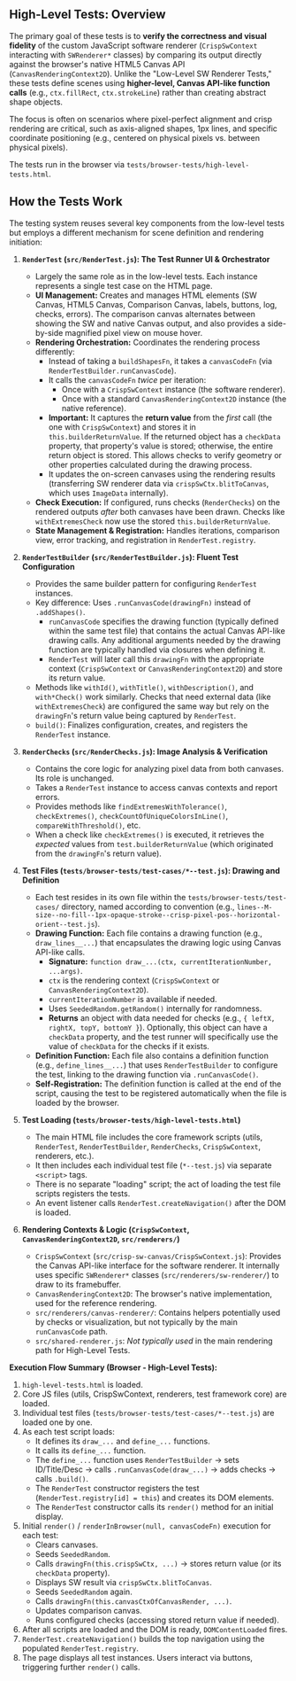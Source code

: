 ## High-Level Tests: Overview

The primary goal of these tests is to **verify the correctness and visual fidelity** of the custom JavaScript software renderer (`CrispSwContext` interacting with `SWRenderer*` classes) by comparing its output directly against the browser's native HTML5 Canvas API (`CanvasRenderingContext2D`). Unlike the "Low-Level SW Renderer Tests," these tests define scenes using **higher-level, Canvas API-like function calls** (e.g., `ctx.fillRect`, `ctx.strokeLine`) rather than creating abstract shape objects.

The focus is often on scenarios where pixel-perfect alignment and crisp rendering are critical, such as axis-aligned shapes, 1px lines, and specific coordinate positioning (e.g., centered on physical pixels vs. between physical pixels).

The tests run in the browser via `tests/browser-tests/high-level-tests.html`.

## How the Tests Work

The testing system reuses several key components from the low-level tests but employs a different mechanism for scene definition and rendering initiation:

1.  **`RenderTest` (`src/RenderTest.js`): The Test Runner UI & Orchestrator**
    *   Largely the same role as in the low-level tests. Each instance represents a single test case on the HTML page.
    *   **UI Management:** Creates and manages HTML elements (SW Canvas, HTML5 Canvas, Comparison Canvas, labels, buttons, log, checks, errors). The comparison canvas alternates between showing the SW and native Canvas output, and also provides a side-by-side magnified pixel view on mouse hover.
    *   **Rendering Orchestration:** Coordinates the rendering process differently:
        *   Instead of taking a `buildShapesFn`, it takes a `canvasCodeFn` (via `RenderTestBuilder.runCanvasCode`).
        *   It calls the `canvasCodeFn` *twice* per iteration:
            *   Once with a `CrispSwContext` instance (the software renderer).
            *   Once with a standard `CanvasRenderingContext2D` instance (the native reference).
        *   **Important:** It captures the **return value** from the *first* call (the one with `CrispSwContext`) and stores it in `this.builderReturnValue`. If the returned object has a `checkData` property, that property's value is stored; otherwise, the entire return object is stored. This allows checks to verify geometry or other properties calculated during the drawing process.
        *   It updates the on-screen canvases using the rendering results (transferring SW renderer data via `crispSwCtx.blitToCanvas`, which uses `ImageData` internally).
    *   **Check Execution:** If configured, runs checks (`RenderChecks`) on the rendered outputs *after* both canvases have been drawn. Checks like `withExtremesCheck` now use the stored `this.builderReturnValue`.
    *   **State Management & Registration:** Handles iterations, comparison view, error tracking, and registration in `RenderTest.registry`.

2.  **`RenderTestBuilder` (`src/RenderTestBuilder.js`): Fluent Test Configuration**
    *   Provides the same builder pattern for configuring `RenderTest` instances.
    *   Key difference: Uses `.runCanvasCode(drawingFn)` instead of `.addShapes()`.
        *   `runCanvasCode` specifies the drawing function (typically defined within the same test file) that contains the actual Canvas API-like drawing calls. Any additional arguments needed by the drawing function are typically handled via closures when defining it.
        *   `RenderTest` will later call this `drawingFn` with the appropriate context (`CrispSwContext` or `CanvasRenderingContext2D`) and store its return value.
    *   Methods like `withId()`, `withTitle()`, `withDescription()`, and `with*Check()` work similarly. Checks that need external data (like `withExtremesCheck`) are configured the same way but rely on the `drawingFn`'s return value being captured by `RenderTest`.
    *   `build()`: Finalizes configuration, creates, and registers the `RenderTest` instance.

3.  **`RenderChecks` (`src/RenderChecks.js`): Image Analysis & Verification**
    *   Contains the core logic for analyzing pixel data from both canvases. Its role is unchanged.
    *   Takes a `RenderTest` instance to access canvas contexts and report errors.
    *   Provides methods like `findExtremesWithTolerance()`, `checkExtremes()`, `checkCountOfUniqueColorsInLine()`, `compareWithThreshold()`, etc.
    *   When a check like `checkExtremes()` is executed, it retrieves the *expected* values from `test.builderReturnValue` (which originated from the `drawingFn`'s return value).

4.  **Test Files (`tests/browser-tests/test-cases/*--test.js`): Drawing and Definition**
    *   Each test resides in its own file within the `tests/browser-tests/test-cases/` directory, named according to convention (e.g., `lines--M-size--no-fill--1px-opaque-stroke--crisp-pixel-pos--horizontal-orient--test.js`).
    *   **Drawing Function:** Each file contains a drawing function (e.g., `draw_lines__...`) that encapsulates the drawing logic using Canvas API-like calls.
        *   **Signature:** `function draw_...(ctx, currentIterationNumber, ...args)`.
        *   `ctx` is the rendering context (`CrispSwContext` or `CanvasRenderingContext2D`).
        *   `currentIterationNumber` is available if needed.
        *   Uses `SeededRandom.getRandom()` internally for randomness.
        *   **Returns** an object with data needed for checks (e.g., `{ leftX, rightX, topY, bottomY }`). Optionally, this object can have a `checkData` property, and the test runner will specifically use the value of `checkData` for the checks if it exists.
    *   **Definition Function:** Each file also contains a definition function (e.g., `define_lines__...`) that uses `RenderTestBuilder` to configure the test, linking to the drawing function via `.runCanvasCode()`.
    *   **Self-Registration:** The definition function is called at the end of the script, causing the test to be registered automatically when the file is loaded by the browser.

5.  **Test Loading (`tests/browser-tests/high-level-tests.html`)**
    *   The main HTML file includes the core framework scripts (utils, `RenderTest`, `RenderTestBuilder`, `RenderChecks`, `CrispSwContext`, renderers, etc.).
    *   It then includes each individual test file (`*--test.js`) via separate `<script>` tags.
    *   There is no separate "loading" script; the act of loading the test file scripts registers the tests.
    *   An event listener calls `RenderTest.createNavigation()` after the DOM is loaded.

6.  **Rendering Contexts & Logic (`CrispSwContext`, `CanvasRenderingContext2D`, `src/renderers/`)**
    *   `CrispSwContext` (`src/crisp-sw-canvas/CrispSwContext.js`): Provides the Canvas API-like interface for the software renderer. It internally uses specific `SWRenderer*` classes (`src/renderers/sw-renderer/`) to draw to its framebuffer.
    *   `CanvasRenderingContext2D`: The browser's native implementation, used for the reference rendering.
    *   `src/renderers/canvas-renderer/`: Contains helpers potentially used by checks or visualization, but not typically by the main `runCanvasCode` path.
    *   `src/shared-renderer.js`: *Not typically used* in the main rendering path for High-Level Tests.

**Execution Flow Summary (Browser - High-Level Tests):**

1.  `high-level-tests.html` is loaded.
2.  Core JS files (utils, CrispSwContext, renderers, test framework core) are loaded.
3.  Individual test files (`tests/browser-tests/test-cases/*--test.js`) are loaded one by one.
4.  As each test script loads:
    *   It defines its `draw_...` and `define_...` functions.
    *   It calls its `define_...` function.
    *   The `define_...` function uses `RenderTestBuilder` -> sets ID/Title/Desc -> calls `.runCanvasCode(draw_...)` -> adds checks -> calls `.build()`.
    *   The `RenderTest` constructor registers the test (`RenderTest.registry[id] = this`) and creates its DOM elements.
    *   The `RenderTest` constructor calls its `render()` method for an initial display.
5.  Initial `render()` / `renderInBrowser(null, canvasCodeFn)` execution for each test:
    *   Clears canvases.
    *   Seeds `SeededRandom`.
    *   Calls `drawingFn(this.crispSwCtx, ...)` -> stores return value (or its `checkData` property).
    *   Displays SW result via `crispSwCtx.blitToCanvas`.
    *   Seeds `SeededRandom` again.
    *   Calls `drawingFn(this.canvasCtxOfCanvasRender, ...)`.
    *   Updates comparison canvas.
    *   Runs configured checks (accessing stored return value if needed).
6.  After all scripts are loaded and the DOM is ready, `DOMContentLoaded` fires.
7.  `RenderTest.createNavigation()` builds the top navigation using the populated `RenderTest.registry`.
8.  The page displays all test instances. Users interact via buttons, triggering further `render()` calls.